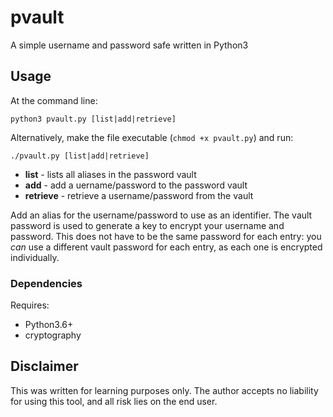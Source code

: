 # pvault
A simple username and password safe written in Python3

## Usage
At the command line:

```
python3 pvault.py [list|add|retrieve]
```

Alternatively, make the file executable (`chmod +x pvault.py`) and run:

```
./pvault.py [list|add|retrieve]
```

* **list** - lists all aliases in the password vault
* **add** - add a uername/password to the password vault
* **retrieve** - retrieve a username/password from the vault

Add an alias for the username/password to use as an identifier. The vault password is used to generate a key to encrypt your username and password. This does not have to be the same password for each entry: you _can_ use a different vault password for each entry, as each one is encrypted individually.

### Dependencies
Requires:
* Python3.6+
* cryptography

## Disclaimer
This was written for learning purposes only. The author accepts no liability for using this tool, and all risk lies on the end user.
